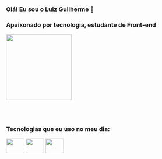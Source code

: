 ### Olá! Eu sou o Luiz Guilherme 👋
### Apaixonado por tecnologia, estudante de Front-end


<div>
  <img height="180em" src="https://github-readme-stats.vercel.app/api?username=GuillhermeDev&show_icons=true&theme=radical"/>
</div>

##

<div style="display: inline_block"></br>
<h3>Tecnologias que eu uso no meu dia:</h3>
<img height="40" width="50" src="https://cdn.jsdelivr.net/gh/devicons/devicon/icons/html5/html5-original.svg" />
<img height="40" width="50" src="https://cdn.jsdelivr.net/gh/devicons/devicon/icons/css3/css3-original.svg" />
<img height="40" width="50" src="https://cdn.jsdelivr.net/gh/devicons/devicon/icons/javascript/javascript-original.svg" />
</div>
